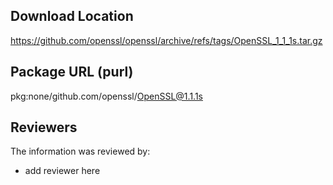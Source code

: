 ## Download Location

https://github.com/openssl/openssl/archive/refs/tags/OpenSSL_1_1_1s.tar.gz

## Package URL (purl)

pkg:none/github.com/openssl/OpenSSL@1.1.1s

## Reviewers

The information was reviewed by:

* add reviewer here